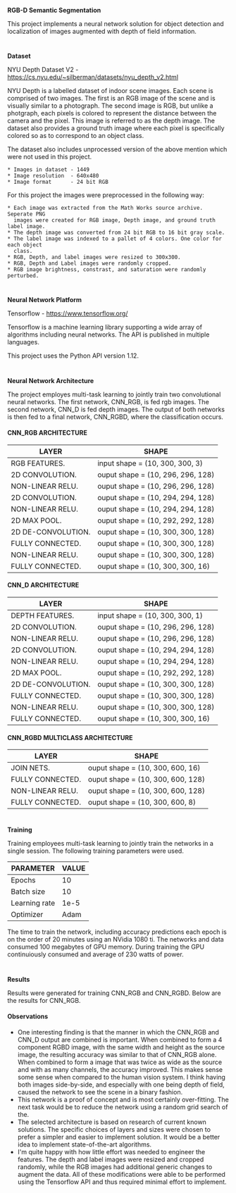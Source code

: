 **RGB-D Semantic Segmentation**

This project implements a neural network solution for object detection and localization
of images augmented with depth of field information.

#
**Dataset**


NYU Depth Dataset V2 - https://cs.nyu.edu/~silberman/datasets/nyu_depth_v2.html

NYU Depth is a labelled dataset of indoor scene images. Each scene is comprised of
two images. The first is an RGB image of the scene and is visually similar to a
photograph. The second image is RGB, but unlike a photgraph, each pixels is colored
to represent the distance between the camera and the pixel. This image is referred
to as the depth image. The dataset also provides a ground truth image where each
pixel is specifically colored so as to correspond to an object class.

The dataset also includes unprocessed version of the above mention which were not
used in this project.

    * Images in dataset - 1449
    * Image resolution  - 640x480
    * Image format      - 24 bit RGB

For this project the images were preprocessed in the following way:

    * Each image was extracted from the Math Works source archive. Seperate PNG
      images were created for RGB image, Depth image, and ground truth label image.
    * The depth image was converted from 24 bit RGB to 16 bit gray scale.
    * The label image was indexed to a pallet of 4 colors. One color for each object
      class.
    * RGB, Depth, and label images were resized to 300x300.
    * RGB, Depth and Label images were randomly cropped.
    * RGB image brightness, constrast, and saturation were randomly perturbed.


#

**Neural Network Platform**

Tensorflow - https://www.tensorflow.org/

Tensorflow is a machine learning library supporting a wide array of algorithms including
neural networks. The API is published in multiple languages.

This project uses the Python API version 1.12.



#

**Neural Network Architecture**

The project employes multi-task learning to jointly train two convolutional
neural networks. The first network, CNN_RGB, is fed rgb images. The second network,
CNN_D is fed depth images. The output of both networks is then fed to a final network,
CNN_RGBD, where the classification occurs.

#### CNN_RGB ARCHITECTURE
| LAYER | SHAPE |
|--------------- | ------------------ |
| RGB FEATURES.      | input shape = (10, 300, 300, 3) |
| 2D CONVOLUTION.    | ouput shape = (10, 296, 296, 128) |
| NON-LINEAR RELU.   | ouput shape = (10, 296, 296, 128) |
| 2D CONVOLUTION.    | ouput shape = (10, 294, 294, 128) |
| NON-LINEAR RELU.   | ouput shape = (10, 294, 294, 128) |
| 2D MAX POOL.       | ouput shape = (10, 292, 292, 128) |
| 2D DE-CONVOLUTION. | ouput shape = (10, 300, 300, 128) |
| FULLY CONNECTED.   | ouput shape = (10, 300, 300, 128) |
| NON-LINEAR RELU.   | ouput shape = (10, 300, 300, 128) |
| FULLY CONNECTED.   | ouput shape = (10, 300, 300, 16) |

#### CNN_D ARCHITECTURE
| LAYER | SHAPE |
|--------------- | ------------------ |
| DEPTH FEATURES.    | input shape = (10, 300, 300, 1) |
| 2D CONVOLUTION.    | ouput shape = (10, 296, 296, 128) |
| NON-LINEAR RELU.   | ouput shape = (10, 296, 296, 128) |
| 2D CONVOLUTION.    | ouput shape = (10, 294, 294, 128) |
| NON-LINEAR RELU.   | ouput shape = (10, 294, 294, 128) |
| 2D MAX POOL.       | ouput shape = (10, 292, 292, 128) |
| 2D DE-CONVOLUTION. | ouput shape = (10, 300, 300, 128) |
| FULLY CONNECTED.   | ouput shape = (10, 300, 300, 128) |
| NON-LINEAR RELU.   | ouput shape = (10, 300, 300, 128) |
| FULLY CONNECTED.   | ouput shape = (10, 300, 300, 16) |


#### CNN_RGBD MULTICLASS ARCHITECTURE
| LAYER | SHAPE |
|--------------- | ------------------ |
| JOIN NETS.         | ouput shape = (10, 300, 600, 16) |
| FULLY CONNECTED.   | ouput shape = (10, 300, 600, 128) |
| NON-LINEAR RELU.   | ouput shape = (10, 300, 600, 128) |
| FULLY CONNECTED.   | ouput shape = (10, 300, 600, 8) |


#

**Training**

Training employees multi-task learning to jointly train the networks in a single
session. The following training parameters were used.

| PARAMETER | VALUE |
|---------------    | ------------------ |
| Epochs            | 10            |
| Batch size        | 10            |
| Learning rate     | 1e-5          |
| Optimizer         | Adam          |

The time to train the network, including accuracy predictions each epoch is on the order
of 20 minutes using an NVidia 1080 ti. The networks and data consumed 100 megabytes
of GPU memory. During training the GPU continuiously consumed and average of 230 watts
of power.

#

**Results**

Results were generated for training CNN_RGB and CNN_RGBD. Below are the results for
CNN_RGB.

#### Observations
* One interesting finding is that the manner in which the CNN_RGB and CNN_D output are
combined is important. When combined to form a 4 component RGBD image, with the same
width and height as the source image, the resulting accuracy was similar to that of
CNN_RGB alone. When combined to form a image that was twice as wide as the source
and with as many channels, the accuracy improved. This makes sense some sense when
compared to the human vision system. I think having both images side-by-side, and
especially with one being depth of field, caused the network to see the scene in
a binary fashion.
* This network is a proof of concept and is most certainly over-fitting. The next task
would be to reduce the network using a random grid search of the.
* The selected architecture is based on research of current known solutions. The specific
choices of layers and sizes were chosen to prefer a simpler and easier to implement solution.
It would be a better idea to implement state-of-the-art algorithms.
* I'm quite happy with how little effort was needed to engineer the features. The
depth and label images were resized and cropped randomly, while the RGB images had
additional generic changes to augment the data. All of these modifications were able
to be performed using the Tensorflow API and thus required minimal effort to implement.
